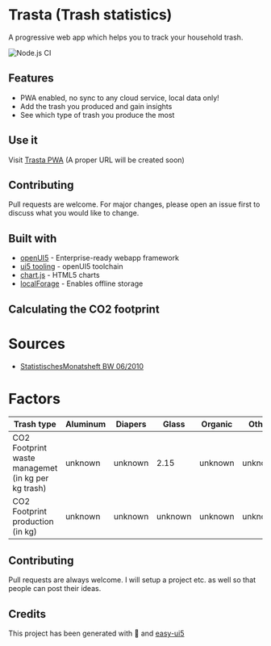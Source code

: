 # Trasta (Trash statistics)
A progressive web app which helps you to track your household trash.

![Node.js CI](https://github.com/christianp86/Trasta/workflows/Node.js%20CI/badge.svg)

## Features
* PWA enabled, no sync to any cloud service, local data only!
* Add the trash you produced and gain insights
* See which type of trash you produce the most

## Use it
Visit [Trasta PWA](https://d27835c8p6nb3n.cloudfront.net/) (A proper URL will be created soon)

## Contributing
Pull requests are welcome. For major changes, please open an issue first to discuss what you would like to change.

## Built with
* [openUI5](https://github.com/SAP/openui5) - Enterprise-ready webapp framework
* [ui5 tooling](https://github.com/SAP/ui5-tooling) - openUI5 toolchain
* [chart.js](https://github.com/chartjs/Chart.js) - HTML5 charts
* [localForage](https://github.com/localForage/localForage) - Enables offline storage

## Calculating the CO2 footprint
# Sources
* [StatistischesMonatsheft BW 06/2010](https://www.statistik-bw.de/Service/Veroeff/Monatshefte/PDF/Beitrag10_06_01.pdf)

# Factors
| Trash type                                          | Aluminum | Diapers | Glass   | Organic | Other   | Paper   | Plastic |
|-----------------------------------------------------|----------|---------|---------|---------|---------|---------|---------|
|  CO2 Footprint waste managemet (in kg per kg trash) | unknown  | unknown | 2.15    | unknown | unknown | 1,42    | 2,89    |
|  CO2 Footprint production (in kg)                   | unknown  | unknown | unknown | unknown | unknown | unknown | unknown |


## Contributing
Pull requests are always welcome. I will setup a project etc. as well so that people can post their ideas.

## Credits
This project has been generated with 💙 and [easy-ui5](https://github.com/SAP)
